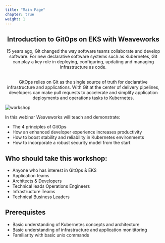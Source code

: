 ```yaml
---
title: "Main Page"
chapter: true
weight: 1
---
```


<div style="text-align: center">
<h2>Introduction to GitOps on EKS with Weaveworks</h2>

15 years ago, Git changed the way software teams collaborate and develop software. For new declarative software systems such as Kubernetes, Git can play a key role in deploying, configuring, updating and managing infrastructure as code. <br><br>

GitOps relies on Git as the single source of truth for declarative infrastructure and applications. With Git at the center of delivery pipelines, developers can make pull requests to accelerate and simplify application deployments and operations tasks to Kubernetes.
 
</div>

![workshop](/images/workshop.png)

In this webinar Weaveworks will teach and demonstrate: 

* The 4 principles of GitOps 
* How an enhanced developer experience increases productivity  
* How to boost stability and reliability in Kubernetes environments
* How to incorporate a robust security model from the start  


## Who should take this workshop:

* Anyone who has interest in GitOps & EKS 
* Application teams
* Architects & Developers
* Technical leads Operations Engineers
* Infrastructure Teams
* Technical Business Leaders

## Prerequistes

* Basic understanding of Kubernetes concepts and architecture
* Basic understanding of infrastructure and application monititoring
* Familiarity with basic unix commands